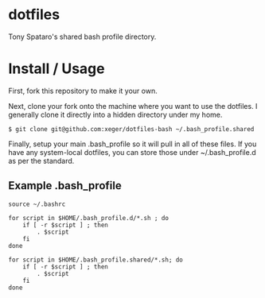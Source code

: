 dotfiles
========

Tony Spataro's shared bash profile directory.

Install / Usage
===============

First, fork this repository to make it your own.

Next, clone your fork onto the machine where you want to use the dotfiles.
I generally clone it directly into a hidden directory under my home.

    $ git clone git@github.com:xeger/dotfiles-bash ~/.bash_profile.shared
  
Finally, setup your main .bash_profile so it will pull in all of these files.
If you have any system-local dotfiles, you can store those under ~/.bash_profile.d
as per the standard.

Example .bash_profile
---------------------

    source ~/.bashrc

    for script in $HOME/.bash_profile.d/*.sh ; do
        if [ -r $script ] ; then
            . $script
        fi
    done

    for script in $HOME/.bash_profile.shared/*.sh; do
        if [ -r $script ] ; then
            . $script
        fi
    done


  
